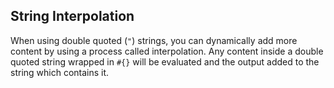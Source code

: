 ## String Interpolation

When using double quoted (`"`) strings, you can dynamically add more content by using a process called interpolation. Any content inside a double quoted string wrapped in `#{}` will be evaluated and the output added to the string which contains it.
